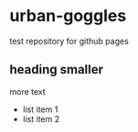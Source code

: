 # urban-goggles
test repository for github pages

## heading smaller
more text
* list item 1
* list item 2
